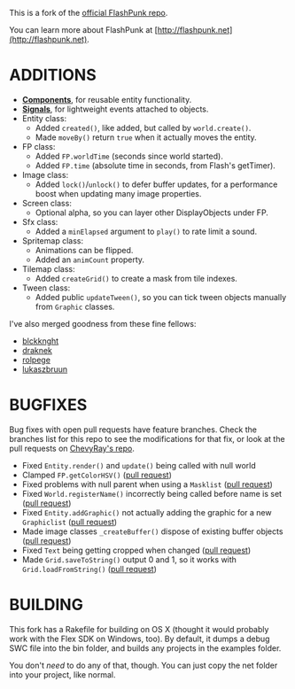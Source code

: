 ﻿This is a fork of the [official FlashPunk repo](https://github.com/ChevyRay/FlashPunk/).

You can learn more about FlashPunk at
[http://flashpunk.net](http://flashpunk.net).

ADDITIONS
=========

- **[Components]**, for reusable entity functionality.
- **[Signals]**, for lightweight events attached to objects.
- Entity class:
    * Added `created()`, like added, but called by `world.create()`.
    * Made `moveBy()` return `true` when it actually moves the entity.
- FP class:
    * Added `FP.worldTime` (seconds since world started).
    * Added `FP.time` (absolute time in seconds, from Flash's getTimer).
- Image class:
    * Added `lock()`/`unlock()` to defer buffer updates, for a performance boost when updating many image properties.
- Screen class:
    * Optional alpha, so you can layer other DisplayObjects under FP.
- Sfx class:
    * Added a `minElapsed` argument to `play()` to rate limit a sound.
- Spritemap class:
    * Animations can be flipped.
    * Added an `animCount` property.
- Tilemap class:
    * Added `createGrid()` to create a mask from tile indexes.
- Tween class:
    * Added public `updateTween()`, so you can tick tween objects manually from `Graphic` classes.

I've also merged goodness from these fine fellows:
- [blckknght]
- [draknek]
- [rolpege]
- [lukaszbruun]

BUGFIXES
========

Bug fixes with open pull requests have feature branches. Check the branches
list for this repo to see the modifications for that fix, or look at the pull
requests on [ChevyRay's repo](https://github.com/ChevyRay/FlashPunk/pulls).

- Fixed `Entity.render()` and `update()` being called with null world
- Clamped `FP.getColorHSV()` ([pull request](https://github.com/ChevyRay/FlashPunk/pull/77))
- Fixed problems with null parent when using a `Masklist` ([pull request](https://github.com/ChevyRay/FlashPunk/pull/68))
- Fixed `World.registerName()` incorrectly being called before name is set ([pull request](https://github.com/ChevyRay/FlashPunk/pull/73))
- Fixed `Entity.addGraphic()` not actually adding the graphic for a new `Graphiclist` ([pull request](https://github.com/ChevyRay/FlashPunk/pull/72))
- Made image classes `_createBuffer()` dispose of existing buffer objects ([pull request](https://github.com/ChevyRay/FlashPunk/pull/71))
- Fixed `Text` being getting cropped when changed ([pull request](https://github.com/ChevyRay/FlashPunk/pull/70))
- Made `Grid.saveToString()` output 0 and 1, so it works with `Grid.loadFromString()` ([pull request](https://github.com/ChevyRay/FlashPunk/pull/69))

BUILDING
========

This fork has a Rakefile for building on OS X (thought it would probably work
with the Flex SDK on Windows, too). By default, it dumps a debug SWC file
into the bin folder, and builds any projects in the examples folder.

You don't *need* to do any of that, though. You can just copy the net folder
into your project, like normal.

[Components]: https://github.com/noonat/FlashPunk/wiki
[Signals]: https://github.com/noonat/FlashPunk/wiki
[blckknght]: https://github.com/BlckKnght/FlashPunk
[draknek]: https://github.com/Draknek/FlashPunk
[rolpege]: https://github.com/Rolpege/FlashPunk
[lukaszbruun]: https://github.com/lukaszbruun/FlashPunk
